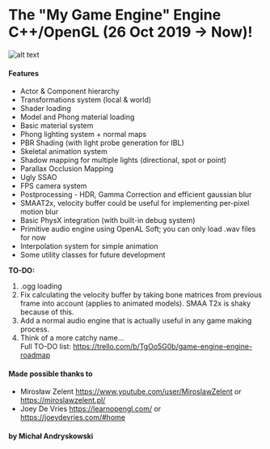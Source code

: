 # The "My Game Engine" Engine C++/OpenGL (26 Oct 2019 -> Now)!

![alt text](https://user-images.githubusercontent.com/19364312/120382376-db924500-c323-11eb-8ba4-eaeccd562eef.png)


#### Features
- Actor & Component hierarchy
- Transformations system (local & world)
- Shader loading
- Model and Phong material loading
- Basic material system
- Phong lighting system + normal maps
- PBR Shading (with light probe generation for IBL)
- Skeletal animation system
- Shadow mapping for multiple lights (directional, spot or point)
- Parallax Occlusion Mapping
- Ugly SSAO
- FPS camera system
- Postprocessing - HDR, Gamma Correction and efficient gaussian blur
- SMAAT2x, velocity buffer could be useful for implementing per-pixel motion blur
- Basic PhysX integration (with built-in debug system)
- Primitive audio engine using OpenAL Soft; you can only load .wav files for now
- Interpolation system for simple animation
- Some utility classes for future development

**TO-DO:**
1. .ogg loading
2. Fix calculating the velocity buffer by taking bone matrices from previous frame into account (applies to animated models). SMAA T2x is shaky because of this.
3. Add a normal audio engine that is actually useful in any game making process.
4. Think of a more catchy name...  
Full TO-DO list: https://trello.com/b/TgOo5G0b/game-engine-engine-roadmap


#### Made possible thanks to
* Mirosław Zelent https://www.youtube.com/user/MiroslawZelent or https://miroslawzelent.pl/
* Joey De Vries https://learnopengl.com/ or https://joeydevries.com/#home

#### by Michał Andryskowski
